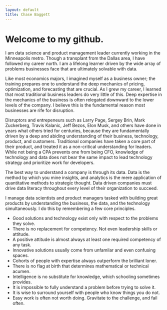 ```yaml
---
layout: default
title: Chase Baggett
---
```


# Welcome to my github.

I am data science and product management leader currently working in the Minneapolis metro. Though a transplant from the Dallas area, I have followed my career north. I am a lifelong learner driven by the wide array of problems businesses face that are ultimately solvable with data.

Like most economics majors, I imagined myself as a business owner; the training prepares one to understand the deep mechanics of pricing, optimization, and forecasting that are crucial. As I grew my career, I learned that most traditional business leaders do very little of this. Deep expertise in the mechanics of the business is often relegated downward to the lower levels of the company. I believe this is the fundamental reason most businesses are rife for disruption. 

Disruptors and entrepeneurs such as Larry Page, Sergey Brin, Mark Zuckerberg, Travis Kalanic, Jeff Bezos, Elon Musk, and others have done in years what others tried for centuries, because they are fundamentally driven by a deep and abiding understanding of their business, technology, product, and customers. Traditional companies have taken a core part of their product, and treated it as a non-critical understanding for leaders. While not being a CPA prevents one from being CFO, knowledge of technology and data does not bear the same impact to lead technology strategy and prioritize work for developers.

The best way to understand a company is through its data. Data is the method by which you mine insights, and analytics is the mere application of quantitative methods to strategic thought. Data driven companies must drive data literacy throughout every level of their organization to succeed.


I manage data scientists and product managers tasked with building great products by understanding the business, the data, and the technology simultaneously. I do this by remembering a few core principles. 

* Good solutions and technology exist only with respect to the problems they solve. 
* There is no replacement for competency. Not even leadership skills or attitude.
* A positive attitude is almost always at least one required competency of any task.
* Innovative solutions usually come from unfamilar and even confusing spaces.
* Cohorts of people with expertise always outperform the brilliant loner.
* There is no flag at birth that determines mathematical or technical acumen.
* Intelligence is no substitute for knowledge, which schooling sometimes provides.
* It is impossible to fully understand a problem before trying to solve it.
* It is wise to surround yourself with people who know things you do not.
* Easy work is often not worth doing. Gravitate to the challenge, and fail often.
